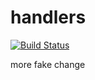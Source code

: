 # handlers

[![Build Status](https://travis-ci.org/atomisthqa/handlers.svg?branch=master)](https://travis-ci.org/atomisthqa/handlers)

more fake change

